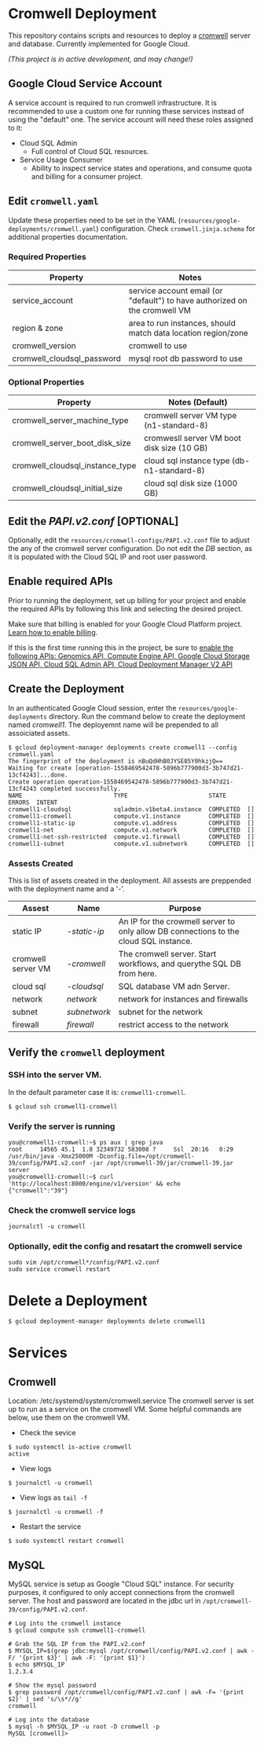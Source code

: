 # Cromwell Deployment

This repository contains scripts and resources to deploy a [cromwell][0] server and database. Currently implemented for Google Cloud.

_(This project is in active development, and may change!)_

[0]: https://github.com/broadinstitute/cromwell
[1]: https://cloud.google.com

## Google Cloud Service Account

A service account is required to run cromwell infrastructure. It is recommended to use a custom one for running these services instead of using the "default" one. The service account will need these roles assigned to it:

* Cloud SQL Admin
  * Full control of Cloud SQL resources.
* Service Usage Consumer
  * Ability to inspect service states and operations, and consume quota and billing for a consumer project.

## Edit `cromwell.yaml`

Update these properties need to be set in the YAML (`resources/google-deployments/cromwell.yaml`) configuration. Check `cromwell.jinja.schema` for additional properties documentation.

### Required Properties

| Property | Notes |
| --- | --- |
| service_account | service account email (or "default") to have authorized on the cromwell VM |
| region & zone | area to run instances, should match data location region/zone |
| cromwell_version | cromwell to use |
| cromwell_cloudsql_password | mysql root db password to use | 

### Optional Properties

| Property | Notes (Default) |
| --- | --- |
| cromwell_server_machine_type |  cromwell server VM type (n1-standard-8) |
| cromwell_server_boot_disk_size | cromwesll server VM boot disk size (10 GB) |
| cromwell_cloudsql_instance_type | cloud sql instance type (db-n1-standard-8) |
| cromwell_cloudsql_initial_size | cloud sql disk size (1000 GB) |

## Edit the _PAPI.v2.conf_ [OPTIONAL]

Optionally, edit the `resources/cromwell-configs/PAPI.v2.conf` file to adjust the any of the cromwell server configuration. Do not edit the *DB* section, as it is populated with the Cloud SQL IP and root user password.

## Enable required APIs
Prior to running the deployment, set up billing for your project and enable the required APIs by following this link and selecting the desired project.

Make sure that billing is enabled for your Google Cloud Platform project. [Learn how to enable billing](https://cloud.google.com/billing/docs/how-to/modify-project).

If this is the first time running this in the project, be sure to [enable the following APIs: Genomics API, Compute Engine API, Google Cloud Storage JSON API, Cloud SQL Admin API, Cloud Deployment Manager V2 API](https://console.cloud.google.com/flows/enableapi?apiid=genomics,compute,storage_api,sqladmin,deploymentmanager)

## Create the Deployment

In an authenticated Google Cloud session, enter the `resources/google-deployments` directory. Run the command below to create the deployment named _cromwell1_. The deployemnt name will be prepended to all assoiciated assets.

```
$ gcloud deployment-manager deployments create cromwell1 --config cromwell.yaml
The fingerprint of the deployment is nBuQdHhB0JYSE85Y0hkzjQ==
Waiting for create [operation-1558469542478-5896b777900d3-3b747d21-13cf4243]...done.                              
Create operation operation-1558469542478-5896b777900d3-3b747d21-13cf4243 completed successfully.
NAME                          TYPE                       STATE      ERRORS  INTENT
cromwell1-cloudsql            sqladmin.v1beta4.instance  COMPLETED  []
cromwell1-cromwell            compute.v1.instance        COMPLETED  []
cromwell1-static-ip           compute.v1.address         COMPLETED  []
cromwell1-net                 compute.v1.network         COMPLETED  []
cromwell1-net-ssh-restricted  compute.v1.firewall        COMPLETED  []
cromwell1-subnet              compute.v1.subnetwork      COMPLETED  []
```

### Assests Created

This is list of assets created in the deployment. All assests are preppended with the deployment name and a '-'.

| Assest | Name | Purpose |
| --- | --- | --- |
| static IP | *-static-ip* | An IP for the crowmell server to only allow DB connections to the cloud SQL instance. |
| cromwell server VM | *-cromwell* | The cromwell server. Start workflows, and querythe SQL DB from here. |
| cloud sql | *-cloudsql* | SQL database VM adn Server. |
| network | *network* | network for instances and firewalls |
| subnet | *subnetwork* |subnet for the network|
| firewall | *firewall* |restrict access to the network|

## Verify the `cromwell` deployment

### SSH into the server VM.

In the default parameter case it is: `cromwell1-cromwell`.

```
$ gcloud ssh cromwell1-cromwell
```

### Verify the server is running

```
you@cromwell1-cromwell:~$ ps aux | grep java
root     14565 45.1  1.8 32349732 583008 ?     Ssl  20:16   0:29 /usr/bin/java -Xmx25000M -Dconfig.file=/opt/cromwell-39/config/PAPI.v2.conf -jar /opt/cromwell-39/jar/cromwell-39.jar server
you@cromwell1-cromwell:~$ curl 'http://localhost:8000/engine/v1/version' && echo
{"cromwell":"39"}
```
### Check the cromwell service logs

```
journalctl -u cromwell
```
### Optionally, edit the config and resatart the cromwell service

```
sudo vim /opt/cromwell*/config/PAPI.v2.conf
sudo service cromwell restart
```
# Delete a Deployment

```sh
$ gcloud deployment-manager deployments delete cromwell1
```
# Services

## Cromwell
Location: /etc/systemd/system/cromwell.service
The cromwell server is set up to run as a service on the cromwell VM. Some helpful commands are below, use them on the cromwell VM.
* Check the sevice
```
$ sudo systemctl is-active cromwell
active
```
* View logs
```
$ journalctl -u cromwell
```
* View logs as `tail -f`
```
$ journalctl -u cromwell -f
```
* Restart the service
```
$ sudo systemctl restart cromwell
```
## MySQL
MySQL service is setup as Google "Cloud SQL" instance. For security purposes, it configured to only accept connections from the cromwell server. The host and password are located in the jdbc url in `/opt/cromwell-39/config/PAPI.v2.conf`. 
```
# Log into the cromwell instance
$ gcloud compute ssh cromwell1-cromwell

# Grab the SQL IP from the PAPI.v2.conf
$ MYSQL_IP=$(grep jdbc:mysql /opt/cromwell/config/PAPI.v2.conf | awk -F/ '{print $3}' | awk -F: '{print $1}')
$ echo $MYSQL_IP
1.2.3.4

# Show the mysql password
$ grep password /opt/cromwell/config/PAPI.v2.conf | awk -F= '{print $2}' | sed 's/\s*//g'
cromwell

# Log into the database
$ mysql -h $MYSQL_IP -u root -D cromwell -p
MySQL [cromwell]> 
```
